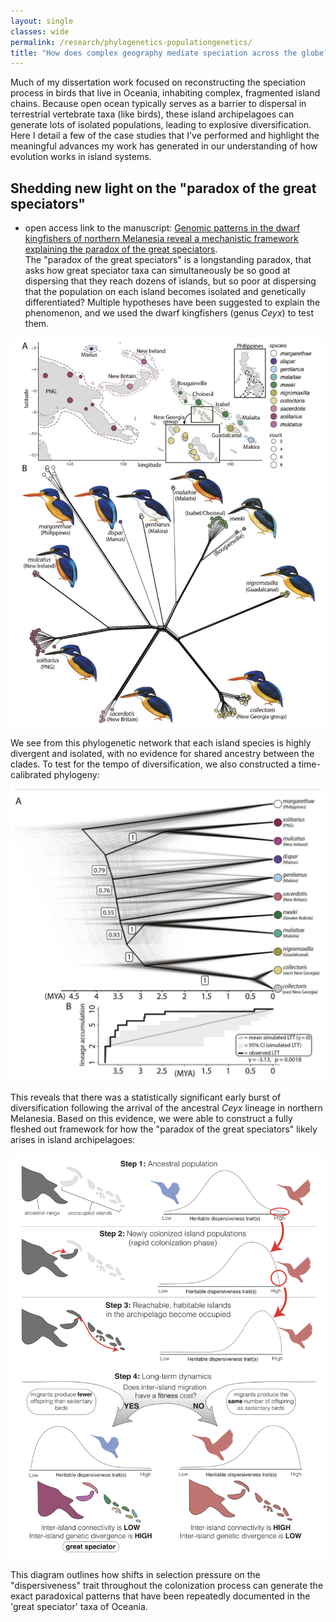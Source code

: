 ```yaml
---
layout: single
classes: wide
permalink: /research/phylogenetics-populationgenetics/
title: "How does complex geography mediate speciation across the globe?"
---
```


Much of my dissertation work focused on reconstructing the speciation process in birds that live in Oceania, inhabiting complex, fragmented island chains. Because open ocean typically serves as a barrier to dispersal in terrestrial vertebrate taxa (like birds), these island archipelagoes can generate lots of isolated populations, leading to explosive diversification. Here I detail a few of the case studies that I've performed and highlight the meaningful advances my work has generated in our understanding of how evolution works in island systems.

## Shedding new light on the "paradox of the great speciators"
- open access link to the manuscript: [Genomic patterns in the dwarf kingfishers of northern Melanesia reveal a mechanistic framework explaining the paradox of the great speciators](https://academic.oup.com/evlett/advance-article/doi/10.1093/evlett/qrae035/7721309).  
The "paradox of the great speciators" is a longstanding paradox, that asks how great speciator taxa can simultaneously be so good at dispersing that they reach dozens of islands, but so poor at dispersing that the population on each island becomes isolated and genetically differentiated? Multiple hypotheses have been suggested to explain the phenomenon, and we used the dwarf kingfishers (genus *Ceyx*) to test them.

![image](/assets/images/ceyx.splits.png)

We see from this phylogenetic network that each island species is highly divergent and isolated, with no evidence for shared ancestry between the clades. To test for the tempo of diversification, we also constructed a time-calibrated phylogeny:

![image](/assets/images/ceyx.timetree.png)

This reveals that there was a statistically significant early burst of diversification following the arrival of the ancestral *Ceyx* lineage in northern Melanesia. Based on this evidence, we were able to construct a fully fleshed out framework for how the "paradox of the great speciators" likely arises in island archipelagoes:

![image](/assets/images/paradox.png)

This diagram outlines how shifts in selection pressure on the "dispersiveness" trait throughout the colonization process can generate the exact paradoxical patterns that have been repeatedly documented in the 'great speciator' taxa of Oceania.


